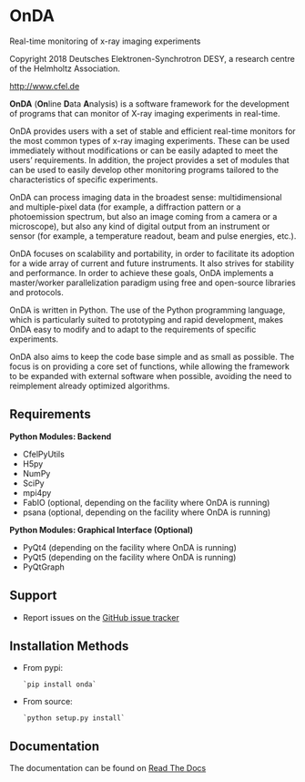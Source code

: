 OnDA
====

Real-time monitoring of x-ray imaging experiments

Copyright 2018 Deutsches Elektronen-Synchrotron DESY,
               a research centre of the Helmholtz Association.

<http://www.cfel.de>

**OnDA** (**On**line **D**ata **A**nalysis) is a software framework for the
development of programs that can monitor of X-ray imaging experiments in
real-time.

OnDA provides users with a set of stable and efficient real-time monitors for
the most common types of x-ray imaging experiments. These can be used
immediately without modifications or can be easily adapted to meet the users’ requirements. In addition, the project provides a set of modules that can be
used to easily develop other monitoring programs tailored to the
characteristics of specific experiments.

OnDA can process imaging data in the broadest sense: multidimensional and
multiple-pixel data (for example, a diffraction pattern or a photoemission
spectrum, but also an image coming from a camera or a microscope), but also any
kind of digital output from an instrument or sensor (for example, a temperature
readout, beam and pulse energies, etc.).

OnDA focuses on scalability and portability, in order to facilitate its
adoption for a wide array of current and future instruments. It also strives
for stability and performance. In order to achieve these goals, OnDA implements
a master/worker parallelization paradigm using free and open-source libraries and
protocols.

OnDA is written in Python. The use of the Python programming language, which is particularly suited to prototyping and rapid development, makes OnDA easy to
modify and to adapt to the requirements of specific experiments.

OnDA also aims to keep the code base simple and as small as possible. The focus
is on providing a core set of functions, while allowing the framework to be
expanded with external software when possible, avoiding the need to reimplement
already optimized algorithms.

Requirements
------------

  **Python Modules: Backend**

  * CfelPyUtils
  * H5py
  * NumPy
  * SciPy
  * mpi4py
  * FabIO (optional, depending on the facility where OnDA is running)
  * psana (optional, depending on the facility where OnDA is running)


  **Python Modules: Graphical Interface (Optional)**

  * PyQt4 (depending on the facility where OnDA is running)
  * PyQt5 (depending on the facility where OnDA is running)
  * PyQtGraph

Support
-------

  * Report issues on the [GitHub issue tracker](https://github.com/ondateam/onda/issues)


Installation Methods
--------------------

  * From pypi:  

        `pip install onda`
  
  * From source:

        `python setup.py install`

Documentation
-------------

The documentation can be found on [Read The Docs](https://onda.readthedocs.io/en/latest)
